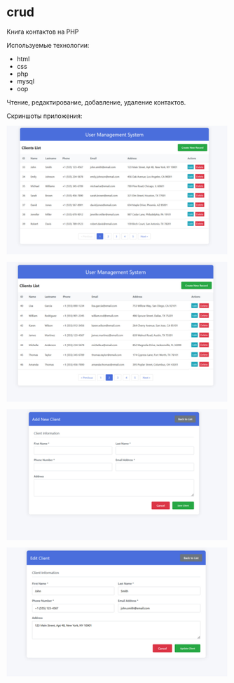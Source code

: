 # crud

Книга контактов на PHP

Используемые технологии:

- html
- css
- php
- mysql
- oop

Чтение, редактирование, добавление, удаление контактов.

Скриншоты приложения:

![Страница 1](./images/image-1.jpg)

![Страница 2](./images/image-2.jpg)

![Страница создания нового клиента](./images/image-3.jpg)

![Страница редактирования записи клиента](./images/image-4.jpg)
